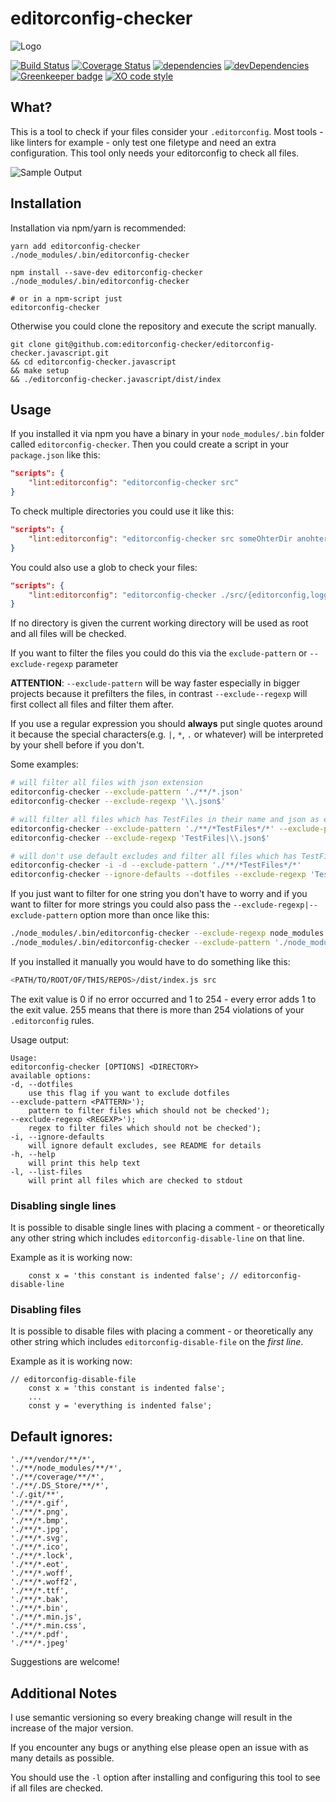 # editorconfig-checker

![Logo](https://raw.githubusercontent.com/editorconfig-checker/editorconfig-checker.javascript/master/Docs/logo.png "Logo")

[![Build Status](https://travis-ci.org/editorconfig-checker/editorconfig-checker.javascript.svg?branch=master)](https://travis-ci.org/editorconfig-checker/editorconfig-checker.javascript)
[![Coverage Status](https://coveralls.io/repos/github/editorconfig-checker/editorconfig-checker.javascript/badge.svg?branch=master)](https://coveralls.io/github/editorconfig-checker/editorconfig-checker.javascript?branch=master)
[![dependencies](https://david-dm.org/editorconfig-checker/editorconfig-checker.javascript/status.svg)](https://david-dm.org/editorconfig-checker/editorconfig-checker.javascript?view=list)
[![devDependencies](https://david-dm.org/editorconfig-checker/editorconfig-checker.javascript/dev-status.svg)](https://david-dm.org/editorconfig-checker/editorconfig-checker.javascript?type=dev&view=list)
[![Greenkeeper badge](https://badges.greenkeeper.io/editorconfig-checker/editorconfig-checker.javascript.svg)](https://greenkeeper.io/)
[![XO code style](https://img.shields.io/badge/code_style-XO-5ed9c7.svg)](https://github.com/sindresorhus/xo)

## What?

This is a tool to check if your files consider your `.editorconfig`.
Most tools - like linters for example - only test one filetype and need an extra configuration.
This tool only needs your editorconfig to check all files.



![Sample Output](https://raw.githubusercontent.com/editorconfig-checker/editorconfig-checker.javascript/master/Docs/sample.png "Sample output")


## Installation

Installation via npm/yarn is recommended:

```
yarn add editorconfig-checker
./node_modules/.bin/editorconfig-checker

npm install --save-dev editorconfig-checker
./node_modules/.bin/editorconfig-checker

# or in a npm-script just
editorconfig-checker
```

Otherwise you could clone the repository and execute the script manually.

```
git clone git@github.com:editorconfig-checker/editorconfig-checker.javascript.git
&& cd editorconfig-checker.javascript
&& make setup 
&& ./editorconfig-checker.javascript/dist/index
```

## Usage

If you installed it via npm you have a binary in your `node_modules/.bin` folder called `editorconfig-checker`.
Then you could create a script in your `package.json` like this:

```json
"scripts": {
    "lint:editorconfig": "editorconfig-checker src"
}
```

To check multiple directories you could use it like this:

```json 
"scripts": {
    "lint:editorconfig": "editorconfig-checker src someOhterDir anohterDir"
}
```

You could also use a glob to check your files:

```json 
"scripts": {
    "lint:editorconfig": "editorconfig-checker ./src/{editorconfig,logger}/**/*"
}
```


If no directory is given the current working directory will be used as root and all files will be checked.

If you want to filter the files you could do this via the `exclude-pattern` or `--exclude-regexp` parameter

**ATTENTION**: `--exclude-pattern` will be way faster especially in bigger projects because it prefilters the files, in contrast `--exclude--regexp` will first collect all files and filter them after.

If you use a regular expression you should __always__ put single quotes around it
because the special characters(e.g. `|`, `*`, `.` or whatever) will be interpreted by your shell before if you don't.

Some examples:
```sh
# will filter all files with json extension
editorconfig-checker --exclude-pattern './**/*.json' 
editorconfig-checker --exclude-regexp '\\.json$'

# will filter all files which has TestFiles in their name and json as extension
editorconfig-checker --exclude-pattern './**/*TestFiles*/*' --exclude-pattern './**/*.json'
editorconfig-checker --exclude-regexp 'TestFiles|\\.json$'

# will don't use default excludes and filter all files which has TestFiles in their name
editorconfig-checker -i -d --exclude-pattern './**/*TestFiles*/*'
editorconfig-checker --ignore-defaults --dotfiles --exclude-regexp 'TestFiles' 
```

If you just want to filter for one string you don't have to worry and if you want to filter for more strings you could also pass the `--exclude-regexp|--exclude-pattern` option more than once like this:

```sh
./node_modules/.bin/editorconfig-checker --exclude-regexp node_modules --exclude-regexp myBinary --exclude-regexp someGeneratedFile --exclude-regexp myPicture 
./node_modules/.bin/editorconfig-checker --exclude-pattern './node_modules/**' --exclude-pattern './myBinary' --exclude-pattern './dist/someGeneratedFile' --exclude-pattern './pictures/myPicture' 
```

If you installed it manually you would have to do something like this:

```sh
<PATH/TO/ROOT/OF/THIS/REPOS>/dist/index.js src
```

The exit value is 0 if no error occurred and 1 to 254 - every error adds 1 to the exit value.
255 means that there is more than 254 violations of your `.editorconfig` rules.

Usage output:
```
Usage:
editorconfig-checker [OPTIONS] <DIRECTORY>
available options:
-d, --dotfiles
    use this flag if you want to exclude dotfiles
--exclude-pattern <PATTERN>');
    pattern to filter files which should not be checked');
--exclude-regexp <REGEXP>');
    regex to filter files which should not be checked');
-i, --ignore-defaults
    will ignore default excludes, see README for details
-h, --help
    will print this help text
-l, --list-files
    will print all files which are checked to stdout
```

### Disabling single lines 

It is possible to disable single lines with placing a comment - or theoretically
any other string which includes `editorconfig-disable-line` on that line.

Example as it is working now:

```
    const x = 'this constant is indented false'; // editorconfig-disable-line
```

### Disabling files

It is possible to disable files with placing a comment - or theoretically
any other string which includes `editorconfig-disable-file` on the *first line*.

Example as it is working now:

```
// editorconfig-disable-file
    const x = 'this constant is indented false';
    ...
    const y = 'everything is indented false';
```


## Default ignores:

```
'./**/vendor/**/*',
'./**/node_modules/**/*',
'./**/coverage/**/*',
'./**/.DS_Store/**/*',
'./.git/**',
'./**/*.gif',
'./**/*.png',
'./**/*.bmp',
'./**/*.jpg',
'./**/*.svg',
'./**/*.ico',
'./**/*.lock',
'./**/*.eot',
'./**/*.woff',
'./**/*.woff2',
'./**/*.ttf',
'./**/*.bak',
'./**/*.bin',
'./**/*.min.js',
'./**/*.min.css',
'./**/*.pdf',
'./**/*.jpeg'
```

Suggestions are welcome!

## Additional Notes

I use semantic versioning so every breaking change will result in the increase of the major version.

If you encounter any bugs or anything else please open an issue with as many details as possible.

You should use the `-l` option after installing and configuring this tool to see if all files are
checked.
